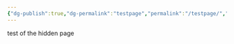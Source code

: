 ```yaml
---
{"dg-publish":true,"dg-permalink":"testpage","permalink":"/testpage/","hide":true}
---
```


test of the hidden page
